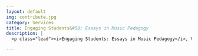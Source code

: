 ```yaml
---
layout: default
img: contribute.jpg
category: Services
title: Engaging Students&#58; Essays in Music Pedagogy
description: |
  <p class="lead"><i>Engaging Students: Essays in Music Pedagogy</i>, Volume 3, is now published! <br/><a href="http://www.flipcamp.org/engagingstudents3/">Read more...</a></p>

---
```

